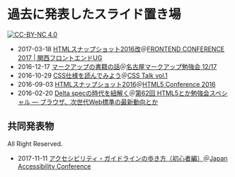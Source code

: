過去に発表したスライド置き場
============================

<a href="https://creativecommons.org/licenses/by-nc/4.0/deed.ja">![CC-BY-NC 4.0](http://img.shields.io/badge/license-CC%20BY%20NC%204.0-yellow.svg)</a>

- 2017-03-18 <a href="https://github.com/momdo/talk/blob/master/webtalk_2017-03-18.pdf">HTMLスナップショット2016改</a>＠<a href="http://kfug.jp/frontconf2017/">FRONTEND CONFERENCE 2017 | 関西フロントエンドUG</a>
- 2016-12-17 <a href="https://github.com/momdo/talk/blob/master/webtalk_2016-12-17.pdf">マークアップの書籍の話</a>＠<a href="https://758markup.doorkeeper.jp/events/54593">名古屋マークアップ勉強会 12/17</a>
- 2016-10-29 <a href="https://github.com/momdo/talk/blob/master/webtalk_2016-10-29.pdf">CSS仕様を読んでみよう</a>＠<a href="https://taminc.doorkeeper.jp/events/52298">CSS Talk vol.1</a>
- 2016-09-03 <a href="https://github.com/momdo/talk/blob/master/webtalk_2016-09-03.pdf">HTMLスナップショット2016</a>＠<a href="http://events.html5j.org/conference/2016/9/">HTML5 Conference 2016</a> 
- 2016-02-20 <a href="https://github.com/momdo/talk/blob/master/webtalk_2016-02-20.pdf">Delta specの時代を紐解く</a>＠<a href="https://eventdots.jp/event/580343">第62回 HTML5とか勉強会スペシャル ― ブラウザ、次世代Web標準の最新動向とか</a> 

## 共同発表物

All Right Reserved.

- 2017-11-11 <a href="https://docs.google.com/presentation/d/1U74164uPJsHQU12OcAeZPVwfwCzAWJy6hSPZyCxG8kM/edit#slide=id.p">アクセシビリティ・ガイドラインの歩き方（初心者編）</a>＠<a href="https://japan-a11y-conf.com/">Japan Accessibility Conference</a>
